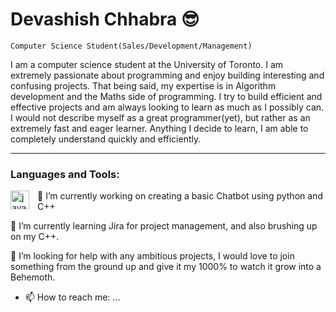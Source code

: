 # Devashish Chhabra 😎

`Computer Science Student(Sales/Development/Management)`

I am a computer science student at the University of Toronto. I am extremely passionate about programming and enjoy building interesting and confusing projects. That being said, my expertise is in Algorithm development and the Maths side of programming. I try to build efficient and effective projects and am always looking to learn as much as I possibly can. I would not describe myself as a great programmer(yet), but rather as an extremely fast and eager learner. Anything I decide to learn, I am able to completely understand quickly and efficiently.

---

### Languages and Tools: 


  <img align = "left" alt = "java" width = "30px" style = "padding-right:10px" src="https://cdn.jsdelivr.net/gh/devicons/devicon/icons/python/python-original.svg" />
          

🔭 I’m currently working on creating a basic Chatbot using python and C++

🌱 I’m currently learning Jira for project management, and also brushing up on my C++.


🤔 I’m looking for help with any ambitious projects, I would love to join something from the ground up and give it my 1000% to watch it grow into a Behemoth.


- 📫 How to reach me: ...


